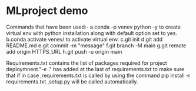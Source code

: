 # MLproject demo

Commands that have been used:-
a.conda -p venev python -y to create virtual env with python installation along with default option set to yes.
b.conda activate venev/ to activate virtual env.
c.git init 
d.git add README.md
e.git commit -m "message"
f.git branch -M main
g.git remote add origin HTTPS_URL
h.git push -u origin main

Requirements.txt contains the list of packages required for project deploymnent."-e ." has added at the last of requirements.txt to make sure that if in case ,requirements.txt is called by using the command pip install -r requirements.txt ,setup.py will be called automatically.